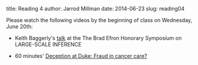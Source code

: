title: Reading 4
author: Jarrod Millman
date: 2014-06-23
slug: reading04

Please watch the following videos by the beginning of class on Wednesday,
June 20th:

* Keith Baggerly's [talk](https://www.youtube.com/watch?v=lrm8iEMQZNw) at the The Brad Efron Honorary Symposium on LARGE-SCALE INFERENCE

* 60 minutes' [Deception at Duke: Fraud in cancer care?](http://www.cbsnews.com/news/deception-at-duke-fraud-in-cancer-care/)

